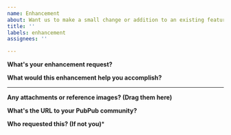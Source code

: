 ```yaml
---
name: Enhancement
about: Want us to make a small change or addition to an existing feature? Ask us here.
title: ''
labels: enhancement
assignees: ''

---
```


**What's your enhancement request?**

**What would this enhancement help you accomplish?**

---

**Any attachments or reference images? (Drag them here)**

**What's the URL to your PubPub community?**

**Who requested this? (If not you)***
